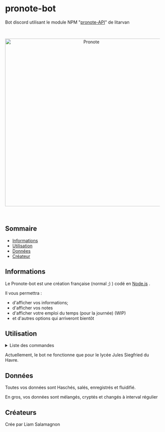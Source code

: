 # pronote-bot
Bot discord utilisant le module NPM "<a href="https://www.npmjs.com/package/pronote-api">pronote-API</a>" de litarvan

<div align="center">
  <br />
  <p>
    <img src="https://upload.wikimedia.org/wikipedia/commons/d/d4/Logo-pronote.png" width="546" alt="Pronote" />
  </p>
  <br />
  <p>
  </p>
  <p>
  </p>
</div>

## Sommaire

- [Informations](#Informations)
- [Utilisation](#Utilisation)
- [Données](#Données)
- [Créateur](#Créateurs)

## Informations

Le Pronote-bot est une création française (normal ;) ) codé en [Node.js](https://nodejs.org) .

Il vous permettra :
- d'afficher vos informations;
- d'afficher vos notes
- d'afficher votre emploi du temps (pour la journée) (WIP)
- et d'autres options qui arriveront bientôt

## Utilisation

<details>
  <summary>Liste des commandes</summary> 
    
    - ?aide : Affiche la liste des commandes
    - ?edt : Affiche votre emploi du temps de la journée
    - ?info : affiche les informations quelconques sur votre compte ENT
    - ?notes : Affiche vos moyennes
    - ?register : Vous permet de vous enregistrer
    - ?work : Vous permet d'afficher l'ensemble de vos devoirs pour les 7 jours à suivre
    
</details>


Actuellement, le bot ne fonctionne que pour le lycée Jules Siegfried du Havre.

## Données

Toutes vos données sont Haschés, salés, enregistrés et fluidifié.

En gros, vos données sont mélangés, cryptés et changés à interval régulier

## Créateurs

Crée par Liam Salamagnon
